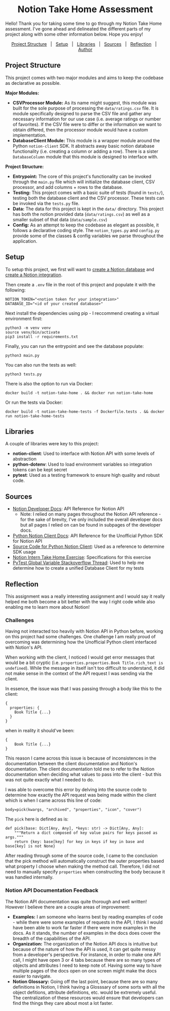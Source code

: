
<h1 align="center">Notion Take Home Assessment</h1>

Hello! Thank you for taking some time to go through my Notion Take Home assessment. I've gone ahead and delineated the different parts of my project along with some other information below. Hope you enjoy!

<p align="center">
  <a href="#project-structure">Project Structure</a> &#xa0; | &#xa0;
  <a href="#setup">Setup</a> &#xa0; | &#xa0;
  <a href="#libraries">Libraries</a> &#xa0; | &#xa0;
  <a href="#sources">Sources</a> &#xa0; | &#xa0;
  <a href="#reflection">Reflection</a> &#xa0; | &#xa0;
  <a href="https://github.com/SamratSahoo" target="_blank">Author</a>
</p>
 
 
## Project Structure ##

This project comes with two major modules and aims to keep the codebase as declarative as possible.

**Major Modules:**
* **CSVProcessor Module:** As its name might suggest, this module was built for the sole purpose of processing the `data/ratings.csv` file. It is module specifically designed to parse the CSV file and gather any necessary information for our use case (i.e. average ratings or number of favorites). If the CSV file were to differ or the information we want to obtain differed, then the processor module would have a custom implementation. 
* **DatabaseClient Module:** This module is a wrapper module around the Python `notion-client` SDK. It abstracts away basic notion database functionality (i.e. creating a column or adding a row). There is a sister `DatabaseColumn` module that this module is designed to interface with.

**Project Structure:**
* **Entrypoint:** The core of this project's functionality can be invoked through the `main.py` file which will initialize the database client, CSV processor, and add columns + rows to the database.
* **Testing:** This project comes with a basic suite of tests (found in `tests/`), testing both the database client and the CSV processor. These tests can be invoked via the `tests.py` file.
* **Data:** The data for this project is kept in the `data/` directory. This project has both the notion provided data (`data/ratings.csv`) as well as a smaller subset of that data (`data/sample.csv`)
* **Config:** As an attempt to keep the codebase as elegant as possible, it follows a declarative coding style. The `notion_types.py` and `config.py` provide some of the classes & config variables we parse throughout the application.

## Setup ##

To setup this project, we first will want to [create a Notion database](https://www.notion.so/help/guides/creating-a-database) and [create a Notion integration](https://developers.notion.com/docs/create-a-notion-integration).

Then create a `.env` file in the root of this project and populate it with the following:
```
NOTION_TOKEN="<notion token for your integration>"
DATABASE_ID="<id of your created database>"
```

Next install the dependencies using pip - I reccommend creating a virtual environment first:

```
python3 -m venv venv
source venv/bin/activate
pip3 install -r requirements.txt
```

Finally, you can run the entrypoint and see the database populate:
```
python3 main.py
```

You can also run the tests as well:
```
python3 tests.py
```

There is also the option to run via Docker:
```
docker build -t notion-take-home . && docker run notion-take-home
```

Or run the tests via Docker:
```
docker build -t notion-take-home-tests -f Dockerfile.tests . && docker run notion-take-home-tests
```

## Libraries ##
A couple of libraries were key to this project:
* **notion-client**: Used to interface with Notion API with some levels of abstraction
* **python-dotenv**: Used to load environment variables so integration tokens can be kept secret
* **pytest**: Used as a testing framework to ensure high quality and robust code.

## Sources ##
* [Notion Developer Docs](https://developers.notion.com/reference/): API Reference for Notion API
  * Note: I relied on many pages throughout the Notion API reference - for the sake of brevity, I've only included the overall developer docs but all pages I relied on can be found in subpages of the developer docs.
* [Python Notion Client Docs](https://ramnes.github.io/notion-sdk-py/): API Reference for the Unofficial Python SDK for Notion API
* [Source Code for Python Notion Client](https://github.com/ramnes/notion-sdk-py): Used as a reference to determine SDK usage
* [Notion Intern Take Home Exercise](https://www.notion.so/Intern-Take-Home-Exercise-ca75357f136d4557be6505632ed9bde0): Specifications for this exercise
* [PyTest Global Variable Stackoverflow Thread](https://stackoverflow.com/questions/44441929/how-to-share-global-variables-between-tests): Used to help me determine how to create a unified Database Client for my tests

## Reflection ##

This assignment was a really interesting assignment and I would say it really helped me both become a bit better with the way I right code while also enabling me to learn more about Notion!

### Challenges ###

Having not interacted too heavily with Notion API in Python before, working on this project had some challenges. One challenge I am really proud of overcoming was determining how the Unofficial Python client interfaced with Notion's API. 

When working with the client, I noticed I would get error messages that would be a bit cryptic (i.e. `properties.properties.Book Title.rich_text is undefined`). While the message in itself isn't too difficult to understand, it did not make sense in the context of the API request I was sending via the client.

In essence, the issue was that I was passing through a body like this to the client:
```
{
  properties: {
    Book Title {...}
  }
}
```
when in reality it should've been: 
```
{
    Book Title {...}
}
```

This reason I came across this issue is because of inconsistences in the documentation between the client documentation and Notion's documentation. The client documentation told me to refer to the Notion documentation when deciding what values to pass into the client - but this was not quite exactly what I needed to do. 

I was able to overcome this error by delving into the source code to determine how exactly the API request was being made within the client which is when I came across this line of code:
```
body=pick(kwargs, "archived", "properties", "icon", "cover")
```

The `pick` here is defined as is:
```
def pick(base: Dict[Any, Any], *keys: str) -> Dict[Any, Any]:
    """Return a dict composed of key value pairs for keys passed as args."""
    return {key: base[key] for key in keys if key in base and base[key] is not None}
```

After reading through some of the source code, I came to the conclusion that the pick method will automatically construct the outer properties based what property I choose when making the method call. Therefore, I did not need to manually specify `properties` when constructing the body because it was handled internally.

### Notion API Documentation Feedback ###

The Notion API documentation was quite thorough and well written! However I believe there are a couple areas of improvement:
* **Examples:** I am someone who learns best by reading examples of code - while there were some examples of requests in the API, I think I would have been able to work far faster if there were more examples in the docs. As it stands, the number of examples in the docs does cover the breadth of the capabilities of the API.
* **Organization:** The organization of the Notion API docs is intuitive but because of the nature of how the API is used, it can get quite messy from a developer's perspective. For instance, in order to make one API call, I might have open 3 or 4 tabs because there are so many types of objects and attributes I need to keep note of. Having some way to have multiple pages of the docs open on one screen might make the docs easier to navigate. 
* **Notion Glossary:** Going off the last point, because there are so many definitions in Notion, I think having a Glosssary of some sorts with all the object defitions, attribute definitions, etc. would be extremely useful. The centralization of these resources would ensure that developers can find the things they care about most a lot faster. 

